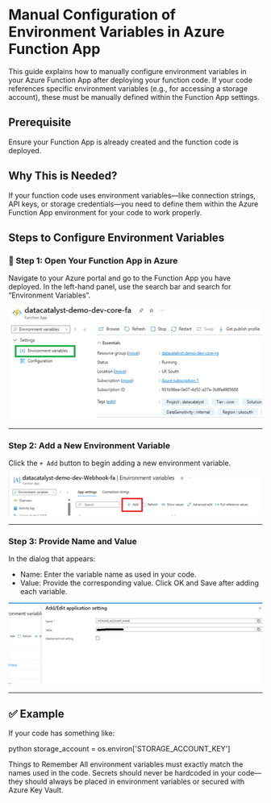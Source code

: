 # Manual Configuration of Environment Variables in Azure Function App
This guide explains how to manually configure environment variables in your Azure Function App after deploying your function code. If your code references specific environment variables (e.g., for accessing a storage account), these must be manually defined within the Function App settings.

## Prerequisite
Ensure your Function App is already created and the function code is deployed.

## Why This is Needed?
If your function code uses environment variables—like connection strings, API keys, or storage credentials—you need to define them within the Azure Function App environment for your code to work properly.

##  Steps to Configure Environment Variables
### 🔹 Step 1: Open Your Function App in Azure
Navigate to your Azure portal and go to the Function App you have deployed. In the left-hand panel, use the search bar and search for “Environment Variables”.

[![Step 1 - Open Function App](images/functionapp1.png)](images/functionapp1.png)


---

### Step 2: Add a New Environment Variable
Click the `+ Add` button to begin adding a new environment variable.

[![Step 2 - Add Environment Variable](image/functionapp2.png)](image/functionapp2.png)

---

### Step 3: Provide Name and Value
In the dialog that appears:

- Name: Enter the variable name as used in your code.
- Value: Provide the corresponding value.
Click OK and Save after adding each variable.

[![Step 3 - Provide Name and Value](image/functionapp3.png)](image/functionapp3.png)

---

## ✅ Example

If your code has something like:

python
storage_account = os.environ['STORAGE_ACCOUNT_KEY']


Things to Remember
All environment variables must exactly match the names used in the code.
Secrets should never be hardcoded in your code—they should always be placed in environment variables or secured with Azure Key Vault.
